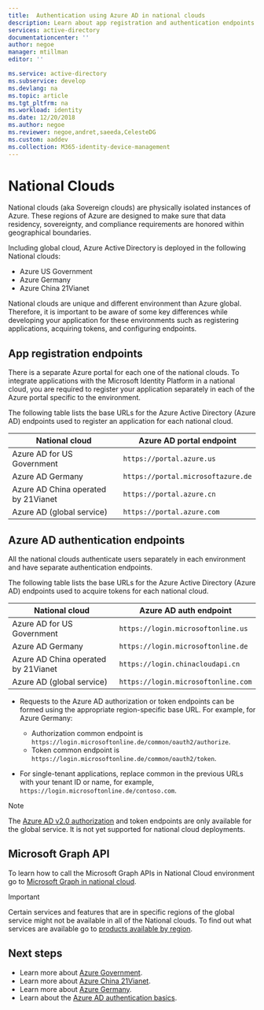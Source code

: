 ```yaml
---
title:  Authentication using Azure AD in national clouds 
description: Learn about app registration and authentication endpoints for national clouds.
services: active-directory
documentationcenter: ''
author: negoe
manager: mtillman
editor: ''

ms.service: active-directory
ms.subservice: develop    
ms.devlang: na
ms.topic: article
ms.tgt_pltfrm: na
ms.workload: identity
ms.date: 12/20/2018
ms.author: negoe
ms.reviewer: negoe,andret,saeeda,CelesteDG
ms.custom: aaddev
ms.collection: M365-identity-device-management
---
```


# National Clouds

National clouds (aka Sovereign clouds) are physically isolated instances of Azure. These regions of Azure are designed to make sure that data residency, sovereignty, and compliance requirements are honored within geographical boundaries.

Including global cloud​, Azure Active Directory is deployed in the following National clouds:  

- Azure US Government
- Azure Germany
- Azure China 21Vianet

National clouds are unique and different environment than Azure global. Therefore, it is important to be aware of some key differences while developing your application for these environments such as registering applications, acquiring tokens, and configuring endpoints.

## App registration endpoints

There is a separate Azure portal for each one of the national clouds. To integrate applications with the Microsoft Identity Platform in a national cloud, you are required to register your application separately in each of the Azure portal specific to the environment.

The following table lists the base URLs for the Azure Active Directory (Azure AD) endpoints used to register an application for each national cloud.

| National cloud | Azure AD portal endpoint
| --- | --- |
| Azure AD for US Government |`https://portal.azure.us`
|Azure AD Germany |`https://portal.microsoftazure.de`
|Azure AD China operated by 21Vianet |`https://portal.azure.cn`
|Azure AD (global service)|`https://portal.azure.com` 

## Azure AD authentication endpoints

All the national clouds authenticate users separately in each environment and have separate authentication endpoints.

The following table lists the base URLs for the Azure Active Directory (Azure AD) endpoints used to acquire tokens for each national cloud.

| National cloud | Azure AD auth endpoint
| --- | --- |
| Azure AD for US Government |`https://login.microsoftonline.us`
|Azure AD Germany| `https://login.microsoftonline.de`
|Azure AD China operated by 21Vianet | `https://login.chinacloudapi.cn`
|Azure AD (global service)|`https://login.microsoftonline.com`

- Requests to the Azure AD authorization or token endpoints can be formed using the appropriate region-specific base URL. For example, for Azure Germany:

  - Authorization common endpoint is `https://login.microsoftonline.de/common/oauth2/authorize`.
  - Token common endpoint is `https://login.microsoftonline.de/common/oauth2/token`.

- For single-tenant applications, replace common in the previous URLs with your tenant ID or name, for example, `https://login.microsoftonline.de/contoso.com`.

>[!NOTE]
> The [Azure AD v2.0 authorization]( https://docs.microsoft.com/azure/active-directory/develop/active-directory-appmodel-v2-overview) and token endpoints are only available for the global service. It is not yet supported for national cloud deployments.

## Microsoft Graph API

To learn how to call the Microsoft Graph APIs in National Cloud environment go to [Microsoft Graph in national cloud](https://developer.microsoft.com/graph/docs/concepts/deployments).



> [!IMPORTANT]
> Certain services and features that are in specific regions of the global service might not be available in all of the National clouds. To find out what services are available go to [products available by region](https://azure.microsoft.com/global-infrastructure/services/?products=all&regions=usgov-non-regional,us-dod-central,us-dod-east,usgov-arizona,usgov-iowa,usgov-texas,usgov-virginia,china-non-regional,china-east,china-east-2,china-north,china-north-2,germany-non-regional,germany-central,germany-northeast).

## Next steps

- Learn more about [Azure Government](https://docs.microsoft.com/azure/azure-government/).
- Learn more about [Azure China 21Vianet](https://docs.microsoft.com/azure/china/).
- Learn more about [Azure Germany](https://docs.microsoft.com/azure/germany/).
- Learn about the [Azure AD authentication basics](authentication-scenarios.md).
